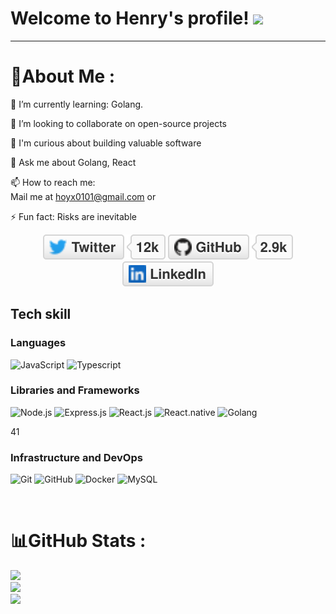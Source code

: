 # Welcome to Henry's profile! <img src="https://media.giphy.com/media/hvRJCLFzcasrR4ia7z/giphy.gif" width="28">

---
  
# 💫About Me :

  🌱 I’m currently learning: Golang.

  👯 I’m looking to collaborate on open-source projects

  🤔 I'm curious about building valuable software

  💬 Ask me about Golang, React

  📫 How to reach me:  
  Mail me at hoyx0101@gmail.com or 

⚡ Fun fact: Risks are inevitable

<p align="center">
	<a href="https://twitter.com/asahelcode"><img src="images/twitter.svg" alt="Twitter"></a>
	<a href="https://github.com/asahelcode"><img src="images/github.svg" alt="GitHub"></a>
	<a href="https://www.linkedin.com/in/asahelcode"><img src="images/linkedin.svg" alt="LinkedIn"></a>
</p>

## Tech skill

### Languages
  ![JavaScript](https://img.shields.io/badge/-JavaScript-333333?style=flat&logo=javascript)
  ![Typescript](https://img.shields.io/badge/-Typescript-333333?style=flat&logo=typescript)
  
### Libraries and Frameworks
 ![Node.js](https://img.shields.io/badge/-Node.js-333333?style=flat&logo=node.js)
 ![Express.js](https://img.shields.io/badge/-Express.js-333333?style=flat&logo=express)
 ![React.js](https://img.shields.io/badge/-React-333333?style=flat&logo=react) 
 ![React.native](https://img.shields.io/badge/-React.Native-333333?style=flat&logo=React.Native)
 ![Golang](https://img.shields.io/badge/-Golang-333333?style=flat&logo=golang)
 
 
 
41
 
   
### Infrastructure and DevOps
  ![Git](https://img.shields.io/badge/-Git-333333?style=flat&logo=git)
  ![GitHub](https://img.shields.io/badge/-GitHub-333333?style=flat&logo=github)
  ![Docker](https://img.shields.io/badge/-Docker-333333?style=flat&logo=docker)
  ![MySQL](https://img.shields.io/badge/-MySQL-333333?style=flat&logo=mysql)
</br>

</br>

# 📊GitHub Stats :
![](https://github-readme-stats.vercel.app/api?username=asahelcode&theme=radical&hide_border=false&include_all_commits=false&count_private=false)<br/>
![](https://github-readme-streak-stats.herokuapp.com/?user=asahelcode&theme=radical&hide_border=false)<br/>
![](https://github-readme-stats.vercel.app/api/top-langs/?username=asahelcode&theme=radical&hide_border=false&include_all_commits=false&count_private=false&layout=compact)



